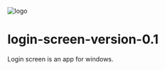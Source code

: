 ![logo](https://user-images.githubusercontent.com/25233962/180615353-da2d97ad-4ef9-4a1e-a122-3367820e73bc.png)
# login-screen-version-0.1
Login screen is an app for windows.
